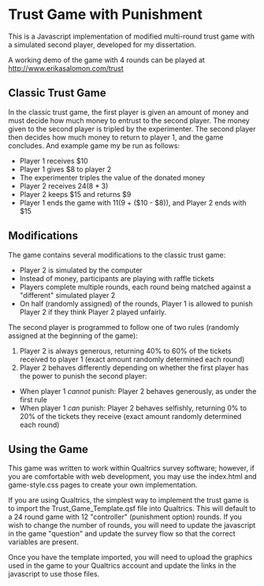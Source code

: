 # Trust Game with Punishment
This is a Javascript implementation of modified multi-round trust game with a simulated second player, developed for my dissertation. 

A working demo of the game with 4 rounds can be played at http://www.erikasalomon.com/trust

## Classic Trust Game
In the classic trust game, the first player is given an amount of money and must decide how much money to entrust to the second player. The money given to the second player is tripled by the experimenter. The second player then decides how much money to return to player 1, and the game concludes. And example game my be run as follows:

+ Player 1 receives $10
+ Player 1 gives $8 to player 2
+ The experimenter triples the value of the donated money
+ Player 2 receives $24 ($8 * 3)
+ Player 2 keeps $15 and returns $9
+ Player 1 ends the game with $11 ($9 + ($10 - $8)), and Player 2 ends with $15
 
## Modifications
The game contains several modifications to the classic trust game:

+ Player 2 is simulated by the computer
+ Instead of money, participants are playing with raffle tickets
+ Players complete multiple rounds, each round being matched against a "different" simulated player 2
+ On half (randomly assigned) of the rounds, Player 1 is allowed to punish Player 2 if they think Player 2 played unfairly.

The second player is programmed to follow one of two rules (randomly assigned at the beginning of the game):

1. Player 2 is always generous, returning 40% to 60% of the tickets received to player 1 (exact amount randomly determined each round)
2. Player 2 behaves differently depending on whether the first player has the power to punish the second player:
  + When player 1 *cannot* punish: Player 2 behaves generously, as under the first rule 
  + When player 1 *can* punish: Player 2 behaves selfishly, returning 0% to 20% of the tickets they receive (exact amount randomly determined each round)

## Using the Game
This game was written to work within Qualtrics survey software; however, if you are comfortable with web development, you may use the index.html and game-style.css pages to create your own implementation. 

If you are using Qualtrics, the simplest way to implement the trust game is to import the Trust_Game_Template.qsf file into Qualtrics. This will default to a 24 round game with 12 "controller" (punishment option) rounds. If you wish to change the number of rounds, you will need to update the javascript in the game "question" and update the survey flow so that the correct variables are present.

Once you have the template imported, you will need to upload the graphics used in the game to your Qualtrics account and update the links in the javascript to use those files. 
